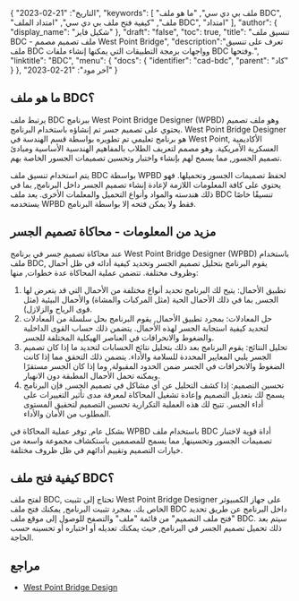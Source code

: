 {
"التاريخ": "21-02-2023",
  "keywords": [
"ملف بي دي سي",
"ما هو ملف BDC",
"ملف",
"كيفية فتح ملف بي دي سي",
"امتداد الملف BDC",
"امتداد"
],
  "author": {
"display_name": "شكيل فايز"
},
"draft": "false",
"toc": true,
"title": "تنسيق ملف BDC - ملف تصميم مصمم West Point Bridge",
  "description":"تعرف على تنسيق ملف BDC وواجهات برمجة التطبيقات التي يمكنها إنشاء ملفات BDC وفتحها.",
"linktitle": "BDC",
  "menu": {
    "docs": {
      "identifier": "cad-bdc",
"parent": "كاد"
}
},
"آخر مود": "21-02-2023"
}

## ما هو ملف BDC؟

يرتبط ملف BDC ببرنامج West Point Bridge Designer (WPBD) وهو ملف تصميم يحتوي على تصميم جسر تم إنشاؤه باستخدام البرنامج. West Point Bridge Designer هو برنامج تعليمي تم تطويره بواسطة قسم الهندسة في West Point, الأكاديمية العسكرية الأمريكية. وهو مصمم لتعريف الطلاب بالمفاهيم الهندسية الأساسية ومبادئ تصميم الجسور, مما يسمح لهم بإنشاء واختبار وتحسين تصميمات الجسور الخاصة بهم.

يتم استخدام تنسيق ملف BDC بواسطة WPBD لحفظ تصميمات الجسور وتحميلها. فهو يحتوي على كافة المعلومات اللازمة لإعادة إنشاء تصميم الجسر داخل البرنامج, بما في ذلك هندسته والمواد وأنواع التحميل والمعلمات الأخرى. يعد ملف BDC تنسيقًا خاصًا يستخدمه WPBD فقط ولا يمكن فتحه إلا بواسطة البرنامج.

## مزيد من المعلومات - محاكاة تصميم الجسر

عند محاكاة تصميم جسر في برنامج West Point Bridge Designer (WPBD) باستخدام ملف BDC, يقوم البرنامج بتحليل تصميم الجسر وتحديد كيفية أدائه في ظل أحمال وظروف مختلفة. تتضمن عملية المحاكاة عدة خطوات, منها:

1. تطبيق الأحمال: يتيح لك البرنامج تحديد أنواع مختلفة من الأحمال التي قد يتعرض لها الجسر, بما في ذلك الأحمال الحية (مثل المركبات والمشاة) والأحمال البيئية (مثل قوى الرياح والزلازل).
2. حل المعادلات: بمجرد تطبيق الأحمال, يقوم البرنامج بحل سلسلة من المعادلات لتحديد كيفية استجابة الجسر لهذه الأحمال. يتضمن ذلك حساب القوى الداخلية والضغوط والانحرافات في العناصر الهيكلية المختلفة للجسر.
3. تحليل النتائج: يقوم البرنامج بعد ذلك بتحليل نتائج الحسابات لتحديد ما إذا كان تصميم الجسر يلبي المعايير المحددة للسلامة والأداء. يتضمن ذلك التحقق مما إذا كانت الضغوط والانحرافات في الجسر ضمن الحدود المقبولة, وما إذا كان الجسر مستقرًا ويمكنه تحمل الأحمال المطبقة دون الانهيار.
4. تحسين التصميم: إذا كشف التحليل عن أي مشاكل في تصميم الجسر, فإن البرنامج يسمح لك بتعديل التصميم وإعادة تشغيل المحاكاة لمعرفة مدى تأثير التغييرات على أداء الجسر. تتيح لك هذه العملية التكرارية تحسين التصميم لتحقيق المستوى المطلوب من الأمان والأداء.

بشكل عام, توفر عملية المحاكاة في WPBD باستخدام ملف BDC أداة قوية لاختبار تصميمات الجسور وتحسينها, مما يسمح للمصممين باستكشاف مجموعة واسعة من خيارات التصميم وتقييم أدائهم في ظل ظروف مختلفة.

## كيفية فتح ملف BDC؟

لفتح ملف BDC, تحتاج إلى تثبيت West Point Bridge Designer على جهاز الكمبيوتر الخاص بك. بمجرد تثبيت البرنامج, يمكنك فتح ملف BDC داخل البرنامج عن طريق تحديد "فتح ملف التصميم" من قائمة "ملف" والتصفح للوصول إلى موقع ملف BDC. سيتم بعد ذلك تحميل تصميم الجسر في البرنامج, حيث يمكنك تعديله أو اختباره أو تحسينه حسب الحاجة.

## مراجع
* [West Point Bridge Design](https://stem.northeastern.edu/programs/ayp/fieldtrips/activities/wpbd/)
